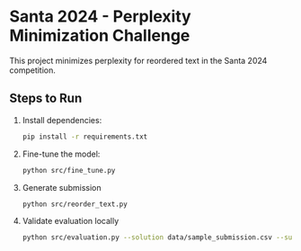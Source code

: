 # Santa 2024 - Perplexity Minimization Challenge

This project minimizes perplexity for reordered text in the Santa 2024 competition.

## Steps to Run
1. Install dependencies:
   ```bash
   pip install -r requirements.txt

2. Fine-tune the model:
   ```bash
   python src/fine_tune.py

4. Generate submission
   ```bash
   python src/reorder_text.py

6. Validate evaluation locally
   ```bash
   python src/evaluation.py --solution data/sample_submission.csv --submission results/submission.csv
